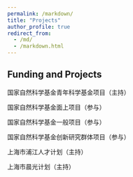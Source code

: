 ```yaml
---
permalink: /markdown/
title: "Projects"
author_profile: true
redirect_from: 
  - /md/
  - /markdown.html
---
```


## Funding and Projects

国家自然科学基金青年科学基金项目（主持）

国家自然科学基金面上项目（参与）

国家自然科学基金一般项目（参与）

国家自然科学基金创新研究群体项目（参与）

上海市浦江人才计划（主持）

上海市晨光计划（主持）



